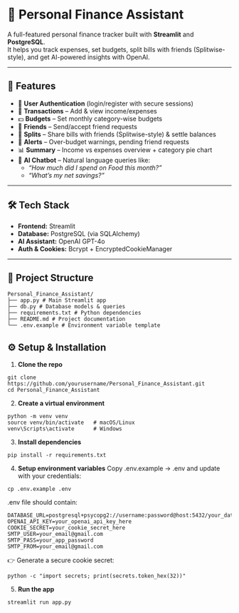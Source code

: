 # 💸 Personal Finance Assistant

A full-featured personal finance tracker built with **Streamlit** and **PostgreSQL**.  
It helps you track expenses, set budgets, split bills with friends (Splitwise-style), and get AI-powered insights with OpenAI.

---

## 🚀 Features
- 🔑 **User Authentication** (login/register with secure sessions)
- 📑 **Transactions** – Add & view income/expenses
- 💵 **Budgets** – Set monthly category-wise budgets
- 👥 **Friends** – Send/accept friend requests
- 💸 **Splits** – Share bills with friends (Splitwise-style) & settle balances
- 🚨 **Alerts** – Over-budget warnings, pending friend requests
- 📊 **Summary** – Income vs expenses overview + category pie chart
- 🤖 **AI Chatbot** – Natural language queries like:
  - *“How much did I spend on Food this month?”*
  - *“What’s my net savings?”*

---

## 🛠️ Tech Stack
- **Frontend:** Streamlit
- **Database:** PostgreSQL (via SQLAlchemy)
- **AI Assistant:** OpenAI GPT-4o
- **Auth & Cookies:** Bcrypt + EncryptedCookieManager

---

## 📂 Project Structure
```
Personal_Finance_Assistant/
├── app.py # Main Streamlit app
├── db.py # Database models & queries
├── requirements.txt # Python dependencies
├── README.md # Project documentation
└── .env.example # Environment variable template
```
## ⚙️ Setup & Installation

1. **Clone the repo**
```
git clone https://github.com/yourusername/Personal_Finance_Assistant.git
cd Personal_Finance_Assistant
```
2. **Create a virtual environment**
```
python -m venv venv
source venv/bin/activate   # macOS/Linux
venv\Scripts\activate      # Windows
```
3. **Install dependencies**
```
pip install -r requirements.txt
```
4. **Setup environment variables**
Copy .env.example → .env and update with your credentials:
```
cp .env.example .env
```
.env file should contain:
```
DATABASE_URL=postgresql+psycopg2://username:password@host:5432/your_database
OPENAI_API_KEY=your_openai_api_key_here
COOKIE_SECRET=your_cookie_secret_here
SMTP_USER=your_email@gmail.com
SMTP_PASS=your_app_password
SMTP_FROM=your_email@gmail.com
```
👉 Generate a secure cookie secret:
```
python -c "import secrets; print(secrets.token_hex(32))"
```
5. **Run the app**
```
streamlit run app.py
```
